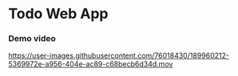 # Todo Web App


### Demo video
https://user-images.githubusercontent.com/76018430/189960212-5369972e-a956-404e-ac89-c68becb6d34d.mov

